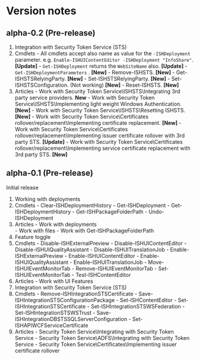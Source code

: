 # Version notes

## alpha-0.2 (Pre-release)

1. Integration with Security Token Service (STS)
  1. Cmdlets
    - All cmdlets accept also name as value for the `-ISHDeployment` parameter. e.g. `Enable-ISHUIContentEditor -ISHDeployment "InfoShare"`. **[Update]**
    - `Get-ISHDeployment` returns the `WebSiteName` also. **[Update]**
	- `Get-ISHDeploymentParameters` . **[New]**
	- Remove-ISHSTS. **[New]**
	- Get-ISHSTSRelyingParty. **[New]**
	- Set-ISHSTSRelyingParty. **[New]**
	- Set-ISHSTSConfiguration. (Not working) **[New]**
	- Reset-ISHSTS. **[New]**
  1. Articles
    - Work with Security Token Service\ISHSTS\Integrating 3rd party service providers. **New**
    - Work with Security Token Service\ISHSTS\Implementing light weight Windows Authentication. **[New]**
    - Work with Security Token Service\ISHSTS\Resetting ISHSTS. **[New]**
    - Work with Security Token Service\Certificates rollover/replacement\Implementing certificate replacement. **[New]**
    - Work with Security Token Service\Certificates rollover/replacement\Implementing issuer certificate rollover with 3rd party STS. **[Update]**
	- Work with Security Token Service\Certificates rollover/replacement\Implementing service certificate replacement with 3rd party STS. **[New]**

## alpha-0.1 (Pre-release)
Initial release
 
1. Working with deployments
  1. Cmdlets
    - Clear-ISHDeploymentHistory
    - Get-ISHDeployment
    - Get-ISHDeploymentHistory
    - Get-ISHPackageFolderPath
    - Undo-ISHDeployment
  1. Articles
    - Work with deployments  
    - Work with files
    - Work with Get-ISHPackageFolderPath  
1. Feature toggle
  1. Cmdlets
    - Disable-ISHExternalPreview
    - Disable-ISHUIContentEditor
    - Disable-ISHUIQualityAssistant
    - Disable-ISHUITranslationJob
    - Enable-ISHExternalPreview
    - Enable-ISHUIContentEditor
    - Enable-ISHUIQualityAssistant
    - Enable-ISHUITranslationJob
    - Move-ISHUIEventMonitorTab
    - Remove-ISHUIEventMonitorTab
    - Set-ISHUIEventMonitorTab
    - Test-ISHContentEditor
  1. Articles
    - Work with UI Features  
1. Integration with Security Token Service (STS)
  1. Cmdlets
    - Remove-ISHIntegrationSTSCertificate
    - Save-ISHIntegrationSTSConfigurationPackage
    - Set-ISHContentEditor
    - Set-ISHIntegrationSTSCertificate
    - Set-ISHIntegrationSTSWSFederation
    - Set-ISHIntegrationSTSWSTrust
    - Save-ISHIntegrationDBSTSSQLServerConfiguration
    - Set-ISHAPIWCFServiceCertificate 
  1. Articles
    - Security Token Service\Integrating with Security Token Service
    - Security Token Service\ADFS\Integrating with Security Token Service
	- Security Token Service\Certificates\Implementing issuer certificate rollover
